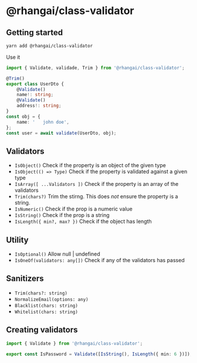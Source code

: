 # @rhangai/class-validator

## Getting started

```sh
yarn add @rhangai/class-validator
```

Use it

```ts
import { Validate, validade, Trim } from '@rhangai/class-validator';

@Trim()
export class UserDto {
	@Validate()
	name!: string;
	@Validate()
	address!: string;
}
const obj = {
	name: '   john doe',
};
const user = await validate(UserDto, obj);
```

## Validators

-   `IsObject()` Check if the property is an object of the given type
-   `IsObject(() => Type)` Check if the property is validated against a given type
-   `IsArray([ ...Validators ])` Check if the property is an array of the validators
-   `Trim(chars?)` Trim the stirng. This does _not_ ensure the property is a string.
-   `IsNumeric()` Check if the prop is a numeric value
-   `IsString()` Check if the prop is a string
-   `IsLength({ min?, max? })` Check if the object has length

## Utility

-   `IsOptional()` Allow null | undefined
-   `IsOneOf(validators: any[])` Check if any of the validators has passed

## Sanitizers

-   `Trim(chars?: string)`
-   `NormalizeEmail(options: any)`
-   `Blacklist(chars: string)`
-   `Whitelist(chars: string)`

## Creating validators

```ts
import { Validate } from '@rhangai/class-validator';

export const IsPassword = Validate([IsString(), IsLength({ min: 6 })]);
```
